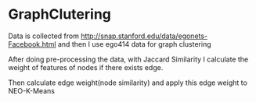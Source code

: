 # GraphClutering

Data is collected from http://snap.stanford.edu/data/egonets-Facebook.html
and then I use ego414 data for graph clustering

After doing pre-processing the data, with Jaccard Similarity I calculate the
weight of features of nodes if there exists edge.

Then calculate edge weight(node similarity) and apply this edge weight to
NEO-K-Means
